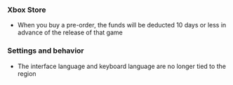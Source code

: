 ### Xbox Store
- When you buy a pre-order, the funds will be deducted 10 days or less in advance of the release of that game

### Settings and behavior
- The interface language and keyboard language are no longer tied to the region
